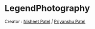 # LegendPhotography

Creator :
<a href="https://github.com/NisheetKumar"> Nisheet Patel</a><em>  |  </em>
<a href="https://github.com/Priyanshu-Dholu"> Priyanshu Patel</a>
